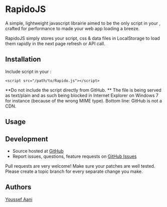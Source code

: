 # RapidoJS

A simple, lightweight javascript librairie aimed to be the only script in your <HEAD>, crafted for performance to made your web app loading a breeze.

RapidoJS simply stores your script, css & data files in LocalStorage to load them rapidly in the next page refresh or API call.

## Installation

Include script in your <HEAD>:

    <script src="/path/to/Rapido.js"></script>

**Do not include the script directly from GitHub. ** The file is being served as text/plain and as such being blocked
in Internet Explorer on Windows 7 for instance (because of the wrong MIME type). Bottom line: GitHub is not a CDN.

## Usage


## Development

- Source hosted at [GitHub](https://github.com/youaani/RapidoJS)
- Report issues, questions, feature requests on [GitHub Issues](https://github.com/youaani/RapidoJS/issues)

Pull requests are very welcome! Make sure your patches are well tested. Please create a topic branch for every separate change you make.

## Authors

[Youssef Aani](https://github.com/youaani)